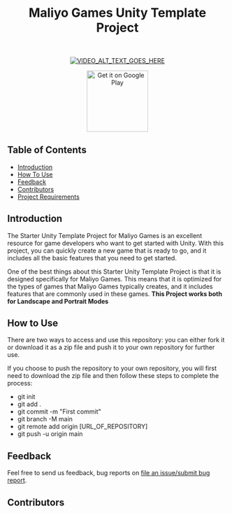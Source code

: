 <h1 align="center"> Maliyo Games Unity Template Project </h1> <br>

<p align="center">
  <a href="https://www.youtube.com/watch?v=2tkU12_MKtw"><img src="https://img.youtube.com/vi/2tkU12_MKtw/0.jpg" alt="VIDEO_ALT_TEXT_GOES_HERE"></a>
</p>


<p align="center">
  
  <a href="https://play.google.com/store/apps/dev?id=7388683869055327292&hl=en&gl=US">
    <img alt="Get it on Google Play" title="Google Play" src="http://i.imgur.com/mtGRPuM.png" width="140">
  </a>
</p>

<!-- START doctoc generated TOC please keep comment here to allow auto update -->
<!-- DON'T EDIT THIS SECTION, INSTEAD RE-RUN doctoc TO UPDATE -->
## Table of Contents

- [Introduction](#introduction)
- [How To Use](#How-To-Use)
- [Feedback](#feedback)
- [Contributors](#contributors)
- [Project Requirements](#project-requirements)


<!-- END doctoc generated TOC please keep comment here to allow auto update -->

## Introduction

The Starter Unity Template Project for Maliyo Games is an excellent resource for game developers who want to get started with Unity. With this project, you can quickly create a new game that is ready to go, and it includes all the basic features that you need to get started.

One of the best things about this Starter Unity Template Project is that it is designed specifically for Maliyo Games. This means that it is optimized for the types of games that Maliyo Games typically creates, and it includes features that are commonly used in these games. 
**This Project works both for Landscape and Portrait Modes**

## How to Use
There are two ways to access and use this repository: you can either fork it or download it as a zip file and push it to your own repository for further use.

If you choose to push the repository to your own repository, you will first need to download the zip file and then follow these steps to complete the process:
* git init
* git add .
* git commit -m "First commit"
* git branch -M main
* git remote add origin [URL_OF_REPOSITORY]
* git push -u origin main


## Feedback
Feel free to send us feedback, bug reports on [file an issue/submit bug report](https://github.com/maliyogames/UnityTemplateProject/issues/new). 



## Contributors



